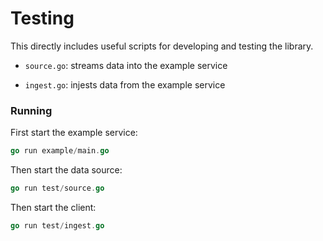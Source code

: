 # Testing

This directly includes useful scripts for developing and testing the library.

- `source.go`: streams data into the example service

- `ingest.go`: injests data from the example service

### Running

First start the example service:

```go
go run example/main.go
```

Then start the data source:

```go
go run test/source.go
```

Then start the client:

```go
go run test/ingest.go
```

